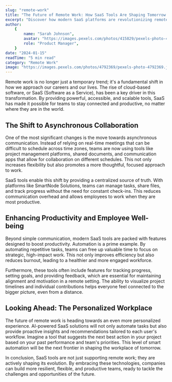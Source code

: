 ```yaml
---
slug: "remote-work"
title: "The Future of Remote Work: How SaaS Tools Are Shaping Tomorrow's Workplace"
excerpt: "Discover how modern SaaS platforms are revolutionizing remote work and enabling teams to collaborate more effectively than ever before."
author:
    {
        name: "Sarah Johnson",
        avatar: "https://images.pexels.com/photos/415829/pexels-photo-415829.jpeg?auto=compress&cs=tinysrgb&w=100",
        role: "Product Manager",
    }
date: "2024-01-15"
readTime: "5 min read"
category: "Remote Work"
image: "https://images.pexels.com/photos/4792369/pexels-photo-4792369.jpeg?auto=compress&cs=tinysrgb&w=1260"
---
```


Remote work is no longer just a temporary trend; it's a fundamental shift in how we approach our careers and our lives. The rise of cloud-based software, or SaaS (Software as a Service), has been a key driver in this transformation. By providing powerful, accessible, and scalable tools, SaaS has made it possible for teams to stay connected and productive, no matter where they are in the world.

## The Shift to Asynchronous Collaboration

One of the most significant changes is the move towards asynchronous communication. Instead of relying on real-time meetings that can be difficult to schedule across time zones, teams are now using tools like project management platforms, shared documents, and communication apps that allow for collaboration on different schedules. This not only increases flexibility but also promotes a more thoughtful, focused approach to work.

SaaS tools enable this shift by providing a centralized source of truth. With platforms like SmartNode Solutions, teams can manage tasks, share files, and track progress without the need for constant check-ins. This reduces communication overhead and allows employees to work when they are most productive.

## Enhancing Productivity and Employee Well-being

Beyond simple communication, modern SaaS tools are packed with features designed to boost productivity. Automation is a prime example. By automating repetitive tasks, teams can free up valuable time to focus on strategic, high-impact work. This not only improves efficiency but also reduces burnout, leading to a healthier and more engaged workforce.

Furthermore, these tools often include features for tracking progress, setting goals, and providing feedback, which are essential for maintaining alignment and motivation in a remote setting. The ability to visualize project timelines and individual contributions helps everyone feel connected to the bigger picture, even from a distance.

## Looking Ahead: The Personalized Workplace

The future of remote work is heading towards an even more personalized experience. AI-powered SaaS solutions will not only automate tasks but also provide proactive insights and recommendations tailored to each user's workflow. Imagine a tool that suggests the next best action in your project based on your past performance and team's priorities. This level of smart automation will be the next frontier in shaping the workplace of tomorrow.

In conclusion, SaaS tools are not just supporting remote work; they are actively shaping its evolution. By embracing these technologies, companies can build more resilient, flexible, and productive teams, ready to tackle the challenges and opportunities of the future.
